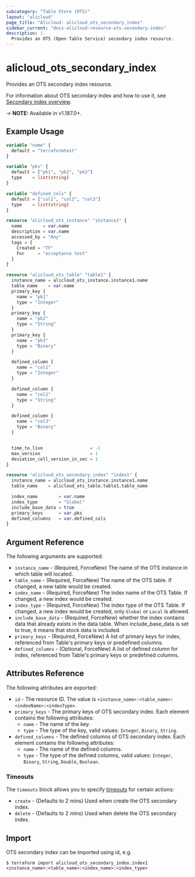 ```yaml
---
subcategory: "Table Store (OTS)"
layout: "alicloud"
page_title: "Alicloud: alicloud_ots_secondary_index"
sidebar_current: "docs-alicloud-resource-ots-secondary-index"
description: |-
  Provides an OTS (Open Table Service) secondary index resource.
---
```


# alicloud\_ots\_secondary_index

Provides an OTS secondary index resource.

For information about OTS secondary index and how to use it, see [Secondary index overview](https://www.alibabacloud.com/help/en/tablestore/latest/secondary-index-overview).

-> **NOTE:** Available in v1.187.0+.

## Example Usage

```terraform
variable "name" {
  default = "terraformtest"
}

variable "pks" {
  default = ["pk1", "pk2", "pk3"]
  type    = list(string)
}

variable "defined_cols" {
  default = ["col1", "col2", "col3"]
  type    = list(string)
}

resource "alicloud_ots_instance" "instance1" {
  name        = var.name
  description = var.name
  accessed_by = "Any"
  tags = {
    Created = "TF"
    For     = "acceptance test"
  }
}

resource "alicloud_ots_table" "table1" {
  instance_name = alicloud_ots_instance.instance1.name
  table_name    = var.name
  primary_key {
    name = "pk1"
    type = "Integer"
  }
  primary_key {
    name = "pk2"
    type = "String"
  }
  primary_key {
    name = "pk3"
    type = "Binary"
  }

  defined_column {
    name = "col1"
    type = "Integer"
  }

  defined_column {
    name = "col2"
    type = "String"
  }

  defined_column {
    name = "col3"
    type = "Binary"
  }


  time_to_live                  = -1
  max_version                   = 1
  deviation_cell_version_in_sec = 1
}

resource "alicloud_ots_secondary_index" "index1" {
  instance_name = alicloud_ots_instance.instance1.name
  table_name    = alicloud_ots_table.table1.table_name

  index_name        = var.name
  index_type        = "Global"
  include_base_data = true
  primary_keys      = var.pks
  defined_columns   = var.defined_cols
}
```

## Argument Reference

The following arguments are supported:
* `instance_name` - (Required, ForceNew) The name of the OTS instance in which table will located.
* `table_name` - (Required, ForceNew) The name of the OTS table. If changed, a new table would be created.
* `index_name` - (Required, ForceNew) The index name of the OTS Table. If changed, a new index would be created.
* `index_type` - (Required, ForceNew) The index type of the OTS Table. If changed, a new index would be created, only `Global` or `Local` is allowed.
* `include_base_data` - (Required, ForceNew) whether the index contains data that already exists in the data table. When include_base_data is set to true, it means that stock data is included.
* `primary_keys` - (Required, ForceNew) A list of primary keys for index, referenced from Table's primary keys or predefined columns.
* `defined_columns` - (Optional, ForceNew) A list of defined column for index, referenced from Table's primary keys or predefined columns.

## Attributes Reference

The following attributes are exported:

* `id` - The resource ID. The value is `<instance_name>:<table_name>:<indexName>:<indexType>`.
* `primary_keys` - The primary keys of OTS secondary index. Each element contains the following attributes:
    * `name` - The name of the key.
    * `type` - The type of the key, valid values: `Integer`, `Binary`, `String`.
* `defined_columns` - The defined columns of OTS secondary index. Each element contains the following attributes:
  * `name` - The name of the defined columns.
  * `type` - The type of the defined columns, valid values: `Integer`, `Binary`, `String`, `Double`, `Boolean`.

### Timeouts

The `timeouts` block allows you to specify [timeouts](https://www.terraform.io/docs/configuration-0-11/resources.html#timeouts) for certain actions:

* `create` - (Defaults to 2 mins) Used when create the OTS secondary index.
* `delete` - (Defaults to 2 mins) Used when delete the OTS secondary index.

## Import

OTS secondary index can be imported using id, e.g.

```shell
$ terraform import alicloud_ots_secondary_index.index1 <instance_name>:<table_name>:<index_name>:<index_type>
```
